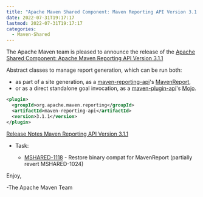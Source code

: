 ```yaml
---
title: "Apache Maven Shared Component: Maven Reporting API Version 3.1.1 Released"
date: 2022-07-31T19:17:17
lastmod: 2022-07-31T19:17:17
categories:
  - Maven-Shared
---
```

The Apache Maven team is pleased to announce the release of the 
[Apache Shared Component: Apache Maven Reporting API Version 3.1.1](https://maven.apache.org/shared/maven-reporting-api/)

Abstract classes to manage report generation, which can be run both:

 * as part of a site generation, as a [maven-reporting-api](https://maven.apache.org/shared/maven-reporting-api/)'s [MavenReport](https://maven.apache.org/shared/maven-reporting-api/apidocs/org/apache/maven/reporting/MavenReport.html),
 * or as a direct standalone goal invocation, as a [maven-plugin-api](https://maven.apache.org/ref/current/maven-plugin-api/)'s [Mojo](https://maven.apache.org/ref/current/maven-plugin-api/apidocs/org/apache/maven/plugin/Mojo.html).


```xml
<plugin>
  <groupId>org.apache.maven.reporting</groupId>
  <artifactId>maven-reporting-api</artifactId>
  <version>3.1.1</version>
</plugin>
```

[Release Notes Maven Reporting API Version 3.1.1](https://issues.apache.org/jira/secure/ReleaseNote.jspa?projectId=12317922&version=12352152)

* Task:
 
  * [MSHARED-1118](https://issues.apache.org/jira/browse/MSHARED-1118) - Restore binary compat for MavenReport (partially revert MSHARED-1024)


Enjoy,

-The Apache Maven Team

